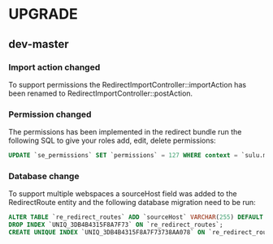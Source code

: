 # UPGRADE

## dev-master

### Import action changed

To support permissions the RedirectImportController::importAction has been
renamed to RedirectImportController::postAction.

### Permission changed

The permissions has been implemented in the redirect bundle run the following SQL to give your roles add, edit, delete permissions:

```sql
UPDATE `se_permissions` SET `permissions` = 127 WHERE context = `sulu.modules.redirects`;
```

### Database change

To support multiple webspaces a sourceHost field was added to the RedirectRoute entity and
the following database migration need to be run:

```sql
ALTER TABLE `re_redirect_routes` ADD `sourceHost` VARCHAR(255) DEFAULT NULL;
DROP INDEX `UNIQ_3DB4B4315F8A7F73` ON `re_redirect_routes`;
CREATE UNIQUE INDEX `UNIQ_3DB4B4315F8A7F73738AA078` ON `re_redirect_routes` (`source`, `sourceHost`);
```
